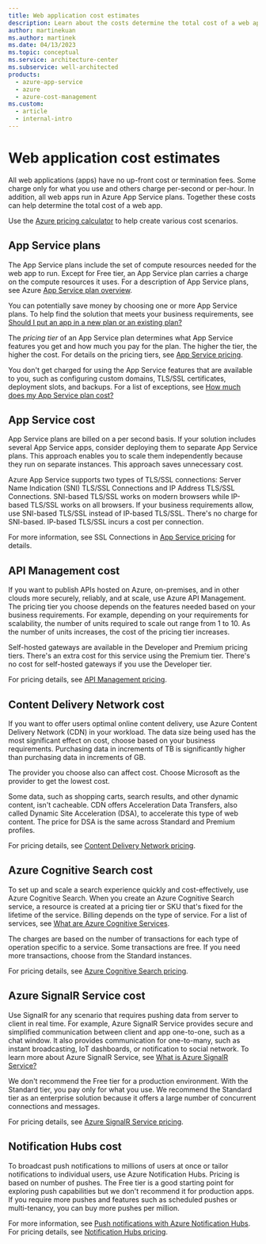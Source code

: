 ```yaml
---
title: Web application cost estimates
description: Learn about the costs determine the total cost of a web app in the Azure Web Apps feature of Azure Web Service and how to use the Azure pricing calculator. 
author: martinekuan
ms.author: martinek
ms.date: 04/13/2023
ms.topic: conceptual
ms.service: architecture-center
ms.subservice: well-architected
products:
  - azure-app-service
  - azure
  - azure-cost-management
ms.custom:
  - article
  - internal-intro
---
```


# Web application cost estimates

All web applications (apps) have no up-front cost or termination fees. Some charge only for what you use and others charge per-second or per-hour. In addition, all web apps run in Azure App Service plans. Together these costs can help determine the total cost of a web app.

Use the [Azure pricing calculator](https://azure.microsoft.com/pricing/calculator/) to help create various cost scenarios.

## App Service plans

The App Service plans include the set of compute resources needed for the web app to run. Except for Free tier, an App Service plan carries a charge on the compute resources it uses. For a description of App Service plans, see Azure [App Service plan overview](/azure/app-service/overview-hosting-plans).

You can potentially save money by choosing one or more App Service plans. To help find the solution that meets your business requirements, see [Should I put an app in a new plan or an existing plan?](/azure/app-service/overview-hosting-plans#should-i-put-an-app-in-a-new-plan-or-an-existing-plan)

The *pricing tier* of an App Service plan determines what App Service features you get and how much you pay for the plan. The higher the tier, the higher the cost. For details on the pricing tiers, see [App Service pricing](https://azure.microsoft.com/pricing/details/app-service/windows/).

You don't get charged for using the App Service features that are available to you, such as configuring custom domains, TLS/SSL certificates, deployment slots, and backups. For a list of exceptions, see [How much does my App Service plan cost?](/azure/app-service/overview-hosting-plans#how-much-does-my-app-service-plan-cost)

## App Service cost

App Service plans are billed on a per second basis. If your solution includes several App Service apps, consider deploying them to separate App Service plans. This approach enables you to scale them independently because they run on separate instances. This approach saves unnecessary cost.

Azure App Service supports two types of TLS/SSL connections: Server Name Indication (SNI) TLS/SSL Connections and IP Address TLS/SSL Connections. SNI-based TLS/SSL works on modern browsers while IP-based TLS/SSL works on all browsers. If your business requirements allow, use SNI-based TLS/SSL instead of IP-based TLS/SSL. There's no charge for SNI-based. IP-based TLS/SSL incurs a cost per connection.

For more information, see SSL Connections in [App Service pricing](https://azure.microsoft.com/pricing/details/app-service/windows/) for details.

## API Management cost

If you want to publish APIs hosted on Azure, on-premises, and in other clouds more securely, reliably, and at scale, use Azure API Management. The pricing tier you choose depends on the features needed based on your business requirements. For example, depending on your requirements for scalability, the number of units required to scale out range from 1 to 10. As the number of units increases, the cost of the pricing tier increases.

Self-hosted gateways are available in the Developer and Premium pricing tiers. There's an extra cost for this service using the Premium tier. There's no cost for self-hosted gateways if you use the Developer tier.

For pricing details, see [API Management pricing](https://azure.microsoft.com/pricing/details/api-management/).

## Content Delivery Network cost

If you want to offer users optimal online content delivery, use Azure Content Delivery Network (CDN) in your workload. The data size being used has the most significant effect on cost, choose based on your business requirements. Purchasing data in increments of TB is significantly higher than purchasing data in increments of GB.

The provider you choose also can affect cost. Choose Microsoft as the provider to get the lowest cost.

Some data, such as shopping carts, search results, and other dynamic content, isn't cacheable. CDN offers Acceleration Data Transfers, also called Dynamic Site Acceleration (DSA), to accelerate this type of web content. The price for DSA is the same across Standard and Premium profiles.

For pricing details, see [Content Delivery Network pricing](https://azure.microsoft.com/pricing/details/cdn/).

## Azure Cognitive Search cost

To set up and scale a search experience quickly and cost-effectively, use Azure Cognitive Search. When you create an Azure Cognitive Search service, a resource is created at a pricing tier or SKU that's fixed for the lifetime of the service. Billing depends on the type of service. For a list of services, see [What are Azure Cognitive Services](/azure/cognitive-services/welcome#search-apis).

The charges are based on the number of transactions for each type of operation specific to a service. Some transactions are free. If you need more transactions, choose from the Standard instances.

For pricing details, see [Azure Cognitive Search pricing](https://azure.microsoft.com/pricing/details/search).

## Azure SignalR Service cost

Use SignalR for any scenario that requires pushing data from server to client in real time. For example, Azure SignalR Service provides secure and simplified communication between client and app one-to-one, such as a chat window. It also provides communication for one-to-many, such as instant broadcasting, IoT dashboards, or notification to social network. To learn more about Azure SignalR Service, see [What is Azure SignalR Service?](/azure/azure-signalr/signalr-overview#what-is-azure-signalr-service-used-for)

We don't recommend the Free tier for a production environment. With the Standard tier, you pay only for what you use. We recommend the Standard tier as an enterprise solution because it offers a large number of concurrent connections and messages.

For pricing details, see [Azure SignalR Service pricing](https://azure.microsoft.com/pricing/details/signalr-service).

## Notification Hubs cost

To broadcast push notifications to millions of users at once or tailor notifications to individual users, use Azure Notification Hubs. Pricing is based on number of pushes. The Free tier is a good starting point for exploring push capabilities but we don't recommend it for production apps. If you require more pushes and features such as scheduled pushes or multi-tenancy, you can buy more pushes per million.

For more information, see [Push notifications with Azure Notification Hubs](/azure/notification-hubs/notification-hubs-push-notification-faq). For pricing details, see [Notification Hubs pricing](https://azure.microsoft.com/pricing/details/notification-hubs/).
